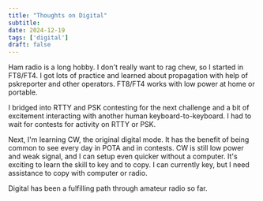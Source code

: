 ```yaml
---
title: "Thoughts on Digital"
subtitle:
date: 2024-12-19
tags: ['digital']
draft: false
---
```


Ham radio is a long hobby.
I don't really want to rag chew,
so I started in FT8/FT4.
I got lots of practice
and learned about propagation
with help of pskreporter and other operators.
FT8/FT4 works with low power at home or portable.

I bridged into RTTY and PSK contesting for the next challenge
and a bit of excitement interacting with another human
keyboard-to-keyboard.
I had to wait for contests
for activity on RTTY or PSK.

Next, I'm learning CW, the original digital mode.
It has the benefit
of being common to see every day
in POTA and in contests.
CW is still low power and weak signal,
and I can setup
even quicker without a computer.
It's exciting to learn the skill to key and to copy.
I can currently key,
but I need assistance to copy
with computer or radio.

Digital has been a fulfilling path
through amateur radio so far.

<!--more-->
